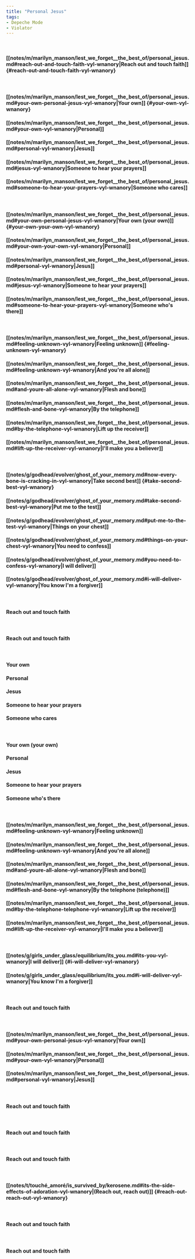 ```yaml
---
title: "Personal Jesus"
tags:
- Depeche Mode
- Violator
---
```

&nbsp;
#### [[notes/m/marilyn_manson/lest_we_forget__the_best_of/personal_jesus.md#reach-out-and-touch-faith-vyl-wnanory|Reach out and touch faith]] {#reach-out-and-touch-faith-vyl-wnanory}
&nbsp;
#### [[notes/m/marilyn_manson/lest_we_forget__the_best_of/personal_jesus.md#your-own-personal-jesus-vyl-wnanory|Your own]] {#your-own-vyl-wnanory}
#### [[notes/m/marilyn_manson/lest_we_forget__the_best_of/personal_jesus.md#your-own-vyl-wnanory|Personal]]
#### [[notes/m/marilyn_manson/lest_we_forget__the_best_of/personal_jesus.md#personal-vyl-wnanory|Jesus]]
#### [[notes/m/marilyn_manson/lest_we_forget__the_best_of/personal_jesus.md#jesus-vyl-wnanory|Someone to hear your prayers]]
#### [[notes/m/marilyn_manson/lest_we_forget__the_best_of/personal_jesus.md#someone-to-hear-your-prayers-vyl-wnanory|Someone who cares]]
&nbsp;
#### [[notes/m/marilyn_manson/lest_we_forget__the_best_of/personal_jesus.md#your-own-personal-jesus-vyl-wnanory|Your own (your own)]] {#your-own-your-own-vyl-wnanory}
#### [[notes/m/marilyn_manson/lest_we_forget__the_best_of/personal_jesus.md#your-own-your-own-vyl-wnanory|Personal]]
#### [[notes/m/marilyn_manson/lest_we_forget__the_best_of/personal_jesus.md#personal-vyl-wnanory|Jesus]]
#### [[notes/m/marilyn_manson/lest_we_forget__the_best_of/personal_jesus.md#jesus-vyl-wnanory|Someone to hear your prayers]]
#### [[notes/m/marilyn_manson/lest_we_forget__the_best_of/personal_jesus.md#someone-to-hear-your-prayers-vyl-wnanory|Someone who's there]]
&nbsp;
#### [[notes/m/marilyn_manson/lest_we_forget__the_best_of/personal_jesus.md#feeling-unknown-vyl-wnanory|Feeling unknown]] {#feeling-unknown-vyl-wnanory}
#### [[notes/m/marilyn_manson/lest_we_forget__the_best_of/personal_jesus.md#feeling-unknown-vyl-wnanory|And you're all alone]]
#### [[notes/m/marilyn_manson/lest_we_forget__the_best_of/personal_jesus.md#and-youre-all-alone-vyl-wnanory|Flesh and bone]]
#### [[notes/m/marilyn_manson/lest_we_forget__the_best_of/personal_jesus.md#flesh-and-bone-vyl-wnanory|By the telephone]]
#### [[notes/m/marilyn_manson/lest_we_forget__the_best_of/personal_jesus.md#by-the-telephone-vyl-wnanory|Lift up the receiver]]
#### [[notes/m/marilyn_manson/lest_we_forget__the_best_of/personal_jesus.md#lift-up-the-receiver-vyl-wnanory|I'll make you a believer]]
&nbsp;
#### [[notes/g/godhead/evolver/ghost_of_your_memory.md#now-every-bone-is-cracking-in-vyl-wnanory|Take second best]] {#take-second-best-vyl-wnanory}
#### [[notes/g/godhead/evolver/ghost_of_your_memory.md#take-second-best-vyl-wnanory|Put me to the test]]
#### [[notes/g/godhead/evolver/ghost_of_your_memory.md#put-me-to-the-test-vyl-wnanory|Things on your chest]]
#### [[notes/g/godhead/evolver/ghost_of_your_memory.md#things-on-your-chest-vyl-wnanory|You need to confess]]
#### [[notes/g/godhead/evolver/ghost_of_your_memory.md#you-need-to-confess-vyl-wnanory|I will deliver]]
#### [[notes/g/godhead/evolver/ghost_of_your_memory.md#i-will-deliver-vyl-wnanory|You know I'm a forgiver]]
&nbsp;
#### Reach out and touch faith
&nbsp;
#### Reach out and touch faith
&nbsp;
#### Your own
#### Personal
#### Jesus
#### Someone to hear your prayers
#### Someone who cares
&nbsp;
#### Your own (your own)
#### Personal
#### Jesus
#### Someone to hear your prayers
#### Someone who's there
&nbsp;
#### [[notes/m/marilyn_manson/lest_we_forget__the_best_of/personal_jesus.md#feeling-unknown-vyl-wnanory|Feeling unknown]]
#### [[notes/m/marilyn_manson/lest_we_forget__the_best_of/personal_jesus.md#feeling-unknown-vyl-wnanory|And you're all alone]]
#### [[notes/m/marilyn_manson/lest_we_forget__the_best_of/personal_jesus.md#and-youre-all-alone-vyl-wnanory|Flesh and bone]]
#### [[notes/m/marilyn_manson/lest_we_forget__the_best_of/personal_jesus.md#flesh-and-bone-vyl-wnanory|By the telephone (telephone)]]
#### [[notes/m/marilyn_manson/lest_we_forget__the_best_of/personal_jesus.md#by-the-telephone-telephone-vyl-wnanory|Lift up the receiver]]
#### [[notes/m/marilyn_manson/lest_we_forget__the_best_of/personal_jesus.md#lift-up-the-receiver-vyl-wnanory|I'll make you a believer]]
&nbsp;
#### [[notes/g/girls_under_glass/equilibrium/its_you.md#its-you-vyl-wnanory|I will deliver]] {#i-will-deliver-vyl-wnanory}
#### [[notes/g/girls_under_glass/equilibrium/its_you.md#i-will-deliver-vyl-wnanory|You know I'm a forgiver]]
&nbsp;
#### Reach out and touch faith
&nbsp;
#### [[notes/m/marilyn_manson/lest_we_forget__the_best_of/personal_jesus.md#your-own-personal-jesus-vyl-wnanory|Your own]]
#### [[notes/m/marilyn_manson/lest_we_forget__the_best_of/personal_jesus.md#your-own-vyl-wnanory|Personal]]
#### [[notes/m/marilyn_manson/lest_we_forget__the_best_of/personal_jesus.md#personal-vyl-wnanory|Jesus]]
&nbsp;
#### Reach out and touch faith
&nbsp;
#### Reach out and touch faith
&nbsp;
#### Reach out and touch faith
&nbsp;
#### [[notes/t/touché_amoré/is_survived_by/kerosene.md#its-the-side-effects-of-adoration-vyl-wnanory|(Reach out, reach out)]] {#reach-out-reach-out-vyl-wnanory}
&nbsp;
#### Reach out and touch faith
&nbsp;
#### Reach out and touch faith
